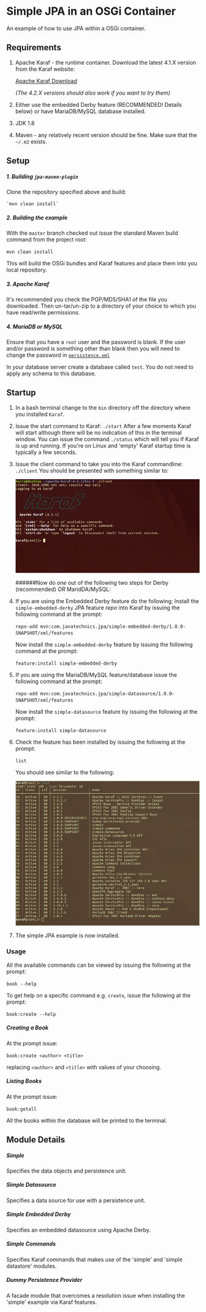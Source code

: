 # Simple JPA in an OSGi Container

An example of how to use JPA within a OSGi container.



## Requirements
1. Apache Karaf - the runtime container. Download the latest 4.1.X version from the Karaf website:

    [Apache Karaf Download](https://karaf.apache.org/download.html)

    _(The 4.2.X versions should also work if you want to try them)_

2. Either use the embedded Derby feature (RECOMMENDED! Details below) or have MariaDB/MySQL database installed. 

3. JDK 1.8

4. Maven - any relatively recent version should be fine. Make sure that the `~/.m2` exists.

## Setup

##### 1. Building `jpa-maven-plugin`
Clone the repository specified above and build:

    `mvn clean install`

##### 2. Building the example
With the `master` branch checked out issue the standard Maven build command from the project root:

`mvn clean install`

This will build the OSGi bundles and Karaf features and place them into you local repository.

##### 3. Apache Karaf
It's recommended you check the PGP/MD5/SHA1 of the file you downloaded. Then un-tar/un-zip to a directory of your choice to which you have read/write permissions.

##### 4. MariaDB or MySQL
Ensure that you have a `root` user and the password is blank. If the user and/or password is something other than blank then you will need to change the password in [`persistence.xml`](simple/src/main/resources/META-INF/persistence.xml)

In your database server create a database called `test`. You do not need to apply any schema to this database.

## Startup

1. In a bash terminal change to the `bin` directory off the directory where you installed `Karaf`.

2. Issue the start command to Karaf: `./start`
After a few moments Karaf will start although there will be no indication of this in the terminal window. You can issue the command `./status` which will tell you if Karaf is up and running. If you're on Linux and 'empty' Karaf startup time is typically a few seconds.

3. Issue the client command to take you into the Karaf commandline: `./client` You should be presented with something similar to:

    ![client](pictures/client.png)

    ######Now do _one_ out of the following two steps for Derby (recommended) _OR_ MaridDA/MySQL:

4. If you are using the Embedded Derby feature do the following; Install the `simple-embedded-derby` JPA feature _repo_ into Karaf by issuing the following command at the prompt:

    `repo-add mvn:com.javatechnics.jpa/simple-embedded-derby/1.0.0-SNAPSHOT/xml/features`

    Now install the `simple-embedded-derby` feature by issuing the following command at the prompt:

    `feature:install simple-embedded-derby`
    
5. If you are using the MariaDB/MySQL feature/database issue the following command at the prompt:

    `repo-add mvn:com.javatechnics.jpa/simple-datasource/1.0.0-SNAPSHOT/xml/features`
    
    Now install the `simple-datasource` feature by issuing the following at the prompt:

    `feature:install simple-datasource`
    
6. Check the feature has been installed by issuing the following at the prompt:

    `list`
    
    You should see similar to the following:
    
    ![bundles](pictures/list_bundles.png)
    
7. The simple JPA example is now installed.

### Usage
All the available commands can be viewed by issuing the following at the prompt:

`book --help`

To get help on a specific command e.g. `create`, issue the following at the prompt:

`book:create --help`

##### Creating a Book
At the prompt issue:

`book:create <author> <title>`

replacing `<author>` and `<title>` with values of your choosing.

##### Listing Books
At the prompt issue:

`book:getall`

All the books within the database will be printed to the terminal.

## Module Details

##### Simple
Specifies the data objects and persistence unit.

##### Simple Datasource
Specifies a data source for use with a persistence unit.

##### Simple Embedded Derby
Specifies an embedded datasource using Apache Derby.

##### Simple Commands
Specifies Karaf commands that makes use of the 'simple' and 'simple datastore' modules.

##### Dummy Persistence Provider
A facade module that overcomes a resolution issue when installing the 'simple' example via Karaf features.